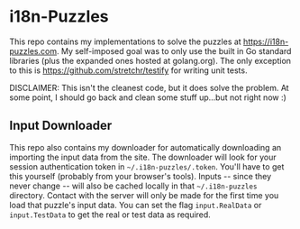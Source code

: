 # i18n-Puzzles

This repo contains my implementations to solve the puzzles at https://i18n-puzzles.com. My self-imposed goal was to only use the built in Go standard libraries (plus the expanded ones hosted at golang.org). The only exception to this is https://github.com/stretchr/testify for writing unit tests.

DISCLAIMER: This isn't the cleanest code, but it does solve the problem. At some point, I should go back and clean some stuff up...but not right now :)

## Input Downloader

This repo also contains my downloader for automatically downloading an importing the input data from the site. The downloader will look for your session authentication token in `~/.i18n-puzzles/.token`. You'll have to get this yourself (probably from your browser's tools). Inputs -- since they never change -- will also be cached locally in that `~/.i18n-puzzles` directory. Contact with the server will only be made for the first time you load that puzzle's input data. You can set the flag
`input.RealData` or `input.TestData` to get the real or test data as required.
